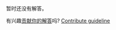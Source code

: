 
暂时还没有解答。

有兴趣[贡献你的解答](https://github.com/BFEdev/BFE.dev-solutions/blob/main/problem/lru-chrome-storage-eviction_zh.md)吗? [Contribute guideline](https://github.com/BFEdev/BFE.dev-solutions#how-to-contribute)

